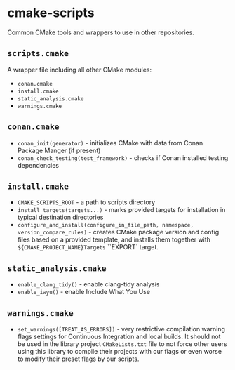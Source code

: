 # cmake-scripts

Common CMake tools and wrappers to use in other repositories.

## `scripts.cmake`

A wrapper file including all other CMake modules:
- `conan.cmake`
- `install.cmake`
- `static_analysis.cmake`
- `warnings.cmake`

## `conan.cmake`

- `conan_init(generator)` - initializes CMake with data from Conan Package Manger (if present)
- `conan_check_testing(test_framework)` - checks if Conan installed testing dependencies

## `install.cmake`

- `CMAKE_SCRIPTS_ROOT` - a path to scripts directory
- `install_targets(targets...)` - marks provided targets for installation in typical destination directories
- `configure_and_install(configure_in_file_path, namespace, version_compare_rules)` - creates CMake package
     version and config files based on a provided template, and installs them together with
     `${CMAKE_PROJECT_NAME}Targets` ``EXPORT` target.

## `static_analysis.cmake`

- `enable_clang_tidy()` - enable clang-tidy analysis
- `enable_iwyu()` - enable Include What You Use

## `warnings.cmake`

- `set_warnings([TREAT_AS_ERRORS])` - very restrictive compilation warning flags settings for
     Continuous Integration and local builds. It should not be used in the library project `CMakeLists.txt`
     file to not force other users using this library to compile their projects with our flags or even worse
     to modify their preset flags by our scripts.
